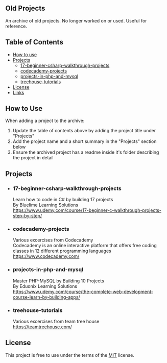 
## Old Projects
An archive of old projects. No longer worked on or used. Useful for reference.

## Table of Contents

- [How to use](#How-to-use)
- [Projects](#Projects)
    - [17-beginner-csharp-walkthrough-projects](#17-beginner-csharp-walkthrough-projects)
	- [codecademy-projects](#codecademy-projects)
	- [projects-in-php-and-mysql](#projects-in-php-and-mysql)
	- [treehouse-tutorials](#treehouse-tutorials)
- [License](#License)
- [Links](#Links)



## How to Use
When adding a project to the archive:
1. Update the table of contents above by adding the project title under "Projects"
2. Add the project name and a short summary in the "Projects" section below
3. Ensure the archived project has a readme inside it's folder describing the project in detail 


## Projects
- ### 17-beginner-csharp-walkthrough-projects
    Learn how to code in C# by building 17 projects<br>
	By Bluelime Learning Solutions<br>
	https://www.udemy.com/course/17-beginner-c-walkthrough-projects-step-by-step/

- ### codecademy-projects
	Various excercises from  Codecademy<br>
	Codecademy is an online interactive platform that offers free coding classes in 12 different programming languages<br>
	https://www.codecademy.com/


- ### projects-in-php-and-mysql
	Master PHP-MySQL by Building 10 Projects<br>
	By Eduonix Learning Solutions<br>
	https://www.udemy.com/course/the-complete-web-development-course-learn-by-building-apps/


- ### treehouse-tutorials
	Various excercises from team tree house<br>
	https://teamtreehouse.com/


## License
This project is free to use under the terms of the [MIT](LICENSE.md) license.



